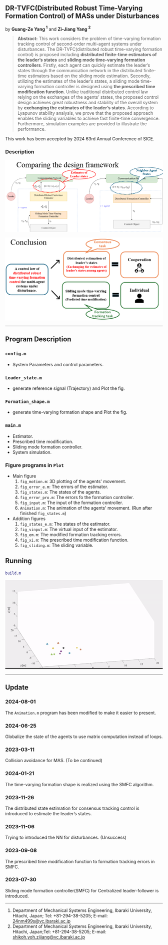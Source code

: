 ## DR-TVFC(Distributed Robust Time-Varying Formation Control) of MASs under Disturbances

by **Guang-Ze Yang $^1$** and **Zi-Jiang Yang $^2$**

> **Abstract:** This work considers the problem of time-varying formation tracking control of second-order multi-agent systems under disturbances. The DR-TVFC(distributed robust time-varying formation control) is proposed including **distributed finite-time estimators of the leader’s states** and **sliding mode time-varying formation controllers**. Firstly, each agent can quickly estimate the leader’s states through the communication network in the distributed finite-time estimators based on the sliding mode estimation. Secondly, utilizing the estimates of the leader’s states, a sliding mode time-varying formation controller is designed using **the prescribed time modification function**. Unlike traditional distributed control law relying on the exchanges of the agents’ states, the proposed control design achieves great robustness and stability of the overall system by **exchanging the estimates of the leader’s states**. According to Lyapunov stability analysis, we prove that the proposed approach enables the sliding variables to achieve fast finite-time convergence. Furthermore, simulation examples are provided to illustrate the performance.

This work has been accepted by 2024 63rd Annual Conference of SICE.

### Description

![](Framework.png)

![](Conclusion.png)

---
## Program Description
### `config.m`
- System Parameters and control parameters.
### `Leader_state.m`
- generate reference signal (Trajectory) and Plot the fig.
### `Formation_shape.m`
- generate time-varying formation shape and Plot the fig.
### `main.m`
- Estimator.
- Prescribed time modification.
- Sliding mode formation controller.
- System simulation.
### Figure programs in `Plot`
- Main figure
   1. `fig_motion.m`: 3D plotting of the agents' movement.
   2. `fig_error_e.m`: The errors of the estimator.
   3. `fig_states.m`: The states of the agents.
   4. `fig_error_pro.m`: The errors fo the formation controller.
   5. `fig_input.m`: The input of the formation controller.
   6. `Animation.m`: The animation of the agents' movement. (Run after finished `fig_states.m`)
- Addition figures
   1. `fig_states_e.m`: The states of the estimator.
   2. `fig_vinput.m`: The virtual input of the estimator.
   3. `fig_em.m`: The modified formation tracking errors.
   4. `fig_xi.m`: The prescribed time modification function.
   5. `fig_sliding.m`: The sliding variable.

## Running

```matlab
build.m
```

![](A.gif)

---
## Update
### 2024-08-01
The `Animation.m` program has been modified to make it easier to present.

### 2024-06-25
Globalize the state of the agents to use matrix computation instead of loops.

### 2023-03-11
Collision avoidance for MAS. (To be continued)

### 2024-01-21
The time-varying formation shape is realized using the SMFC algorithm.

### 2023-11-26
The distributed state estimation for consensus tracking control is introduced to  estimate the leader’s states.

### 2023-11-06
Trying to introduced the NN for disturbances. (Unsuccess)

### 2023-09-08
The prescribed time modification function to formation tracking errors in SMFC.

### 2023-07-30
Sliding mode formation controller(SMFC) for Centralized leader-follower is introduced.

---
1. Department of Mechanical Systems Engineering, Ibaraki University, Hitachi, Japan; Tel: +81-294-38-5205; E-mail: 24nm499s@vc.ibaraki.ac.jp
2. Department of Mechanical Systems Engineering, Ibaraki University, Hitachi, Japan;Tel: +81-294-38-5205; E-mail: shikoh.yoh.zijiang@vc.ibaraki.ac.jp
